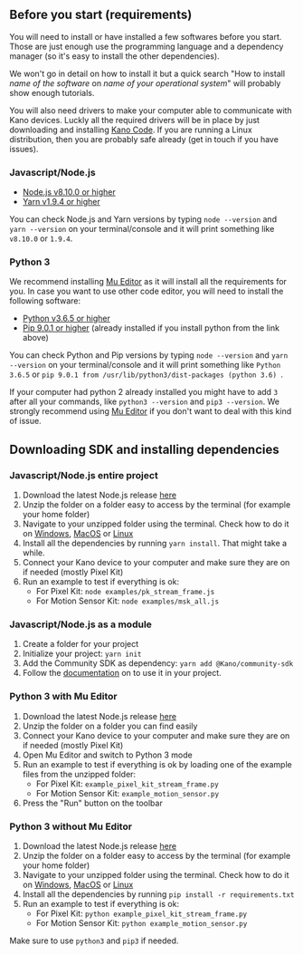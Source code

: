 ## Before you start (requirements)

You will need to install or have installed a few softwares before you start. Those are just enough use the programming language and a dependency manager (so it's easy to install the other dependencies).

We won't go in detail on how to install it but a quick search "How to install *name of the software* on *name of your operational system*" will probably show enough tutorials.

You will also need drivers to make your computer able to communicate with Kano devices. Luckly all the required drivers will be in place by just downloading and installing [Kano Code](https://kano.me/app). If you are running a Linux distribution, then you are probably safe already (get in touch if you have issues).

### Javascript/Node.js

- [Node.js v8.10.0 or higher](https://nodejs.org/en/download/)
- [Yarn v1.9.4 or higher](https://yarnpkg.com/en/docs/install)

You can check Node.js and Yarn versions by typing `node --version` and `yarn --version` on your terminal/console and it will print something like `v8.10.0` or `1.9.4`.

### Python 3

We recommend installing [Mu Editor](https://codewith.mu/) as it will install all the requirements for you. In case you want to use other code editor, you will need to install the following software:

- [Python v3.6.5 or higher](https://www.python.org/downloads/release/python-370/)
- [Pip 9.0.1 or higher](https://pip.pypa.io/en/stable/installing/) (already installed if you install python from the link above)

You can check Python and Pip versions by typing `node --version` and `yarn --version` on your terminal/console and it will print something like `Python 3.6.5` or `pip 9.0.1 from /usr/lib/python3/dist-packages (python 3.6)
`.

If your computer had python 2 already installed you might have to add `3` after all your commands, like `python3 --version` and `pip3 --version`. We strongly recommend using [Mu Editor](https://codewith.mu/) if you don't want to deal with this kind of issue.

## Downloading SDK and installing dependencies 

### Javascript/Node.js entire project

1. Download the latest Node.js release [here](https://github.com/KanoComputing/community-sdk/releases)
1. Unzip the folder on a folder easy to access by the terminal (for example your home folder)
1. Navigate to your unzipped folder using the terminal. Check how to do it on [Windows](https://www.watchingthenet.com/how-to-navigate-through-folders-when-using-windows-command-prompt.html), [MacOS](https://www.macworld.com/article/2042378/master-the-command-line-navigating-files-and-folders.html) or [Linux](https://www.digitalocean.com/community/tutorials/basic-linux-navigation-and-file-management)
1. Install all the dependencies by running `yarn install`. That might take a while.
1. Connect your Kano device to your computer and make sure they are on if needed (mostly Pixel Kit)
1. Run an example to test if everything is ok:
    - For Pixel Kit: `node examples/pk_stream_frame.js`
    - For Motion Sensor Kit: `node examples/msk_all.js`

### Javascript/Node.js as a module

1. Create a folder for your project
1. Initialize your project: `yarn init`
1. Add the Community SDK as dependency: `yarn add @Kano/community-sdk`
1. Follow the [documentation](https://github.com/KanoComputing/community-sdk/wiki/Node.js-SDK:-API-Documentation) on to use it in your project.

### Python 3 with Mu Editor

1. Download the latest Node.js release [here](https://github.com/KanoComputing/community-sdk/releases)
1. Unzip the folder on a folder you can find easily
1. Connect your Kano device to your computer and make sure they are on if needed (mostly Pixel Kit)
1. Open Mu Editor and switch to Python 3 mode
1. Run an example to test if everything is ok by loading one of the example files from the unzipped folder:
    - For Pixel Kit: `example_pixel_kit_stream_frame.py`
    - For Motion Sensor Kit: `example_motion_sensor.py`
1. Press the "Run" button on the toolbar

### Python 3 without Mu Editor

1. Download the latest Node.js release [here](https://github.com/KanoComputing/community-sdk/releases)
1. Unzip the folder on a folder easy to access by the terminal (for example your home folder)
1. Navigate to your unzipped folder using the terminal. Check how to do it on [Windows](https://www.watchingthenet.com/how-to-navigate-through-folders-when-using-windows-command-prompt.html), [MacOS](https://www.macworld.com/article/2042378/master-the-command-line-navigating-files-and-folders.html) or [Linux](https://www.digitalocean.com/community/tutorials/basic-linux-navigation-and-file-management)
1. Install all the dependencies by running `pip install -r requirements.txt`
1. Run an example to test if everything is ok:
    - For Pixel Kit: `python example_pixel_kit_stream_frame.py`
    - For Motion Sensor Kit: `python example_motion_sensor.py`

Make sure to use `python3` and `pip3` if needed.